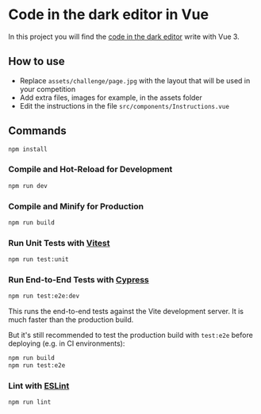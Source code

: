 # Code in the dark editor in Vue

In this project you will find the [code in the dark editor](https://github.com/codeinthedark/editor) write with Vue 3.

## How to use

- Replace `assets/challenge/page.jpg` with the layout that will be used in your competition
- Add extra files, images for example, in the assets folder
- Edit the instructions in the file `src/components/Instructions.vue`

## Commands

```sh
npm install
```

### Compile and Hot-Reload for Development

```sh
npm run dev
```

### Compile and Minify for Production

```sh
npm run build
```

### Run Unit Tests with [Vitest](https://vitest.dev/)

```sh
npm run test:unit
```

### Run End-to-End Tests with [Cypress](https://www.cypress.io/)

```sh
npm run test:e2e:dev
```

This runs the end-to-end tests against the Vite development server.
It is much faster than the production build.

But it's still recommended to test the production build with `test:e2e` before deploying (e.g. in CI environments):

```sh
npm run build
npm run test:e2e
```

### Lint with [ESLint](https://eslint.org/)

```sh
npm run lint
```
